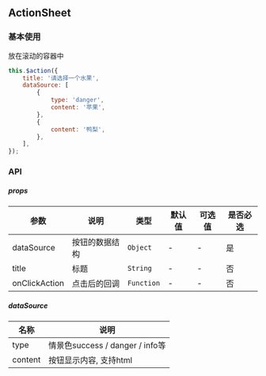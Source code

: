 ## ActionSheet

### 基本使用
放在滚动的容器中
``` javascript
this.$action({
    title: '请选择一个水果',
    dataSource: [
        {
            type: 'danger',
            content: '苹果',
        },
        {
            content: '鸭梨',
        },
    ],
});
```

### API

##### props
| 参数 | 说明 | 类型 | 默认值 | 可选值 |是否必选
|-----------|-----------|-----------|-------------|-------------|-------------|
| dataSource | 按钮的数据结构 | `Object` |-|-|是|
| title | 标题 | `String` | - |-|否|
| onClickAction | 点击后的回调| `Function`|-|-|否|

##### dataSource

| 名称 | 说明 |
|-----------|-----------|
| type | 情景色success / danger / info等 | 
| content | 按钮显示内容, 支持html | 
